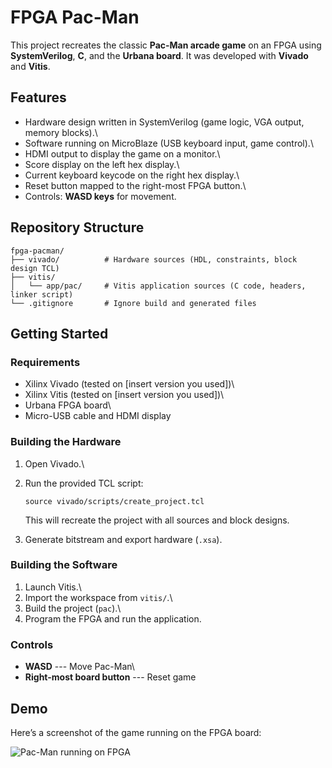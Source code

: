 # FPGA Pac-Man

This project recreates the classic **Pac-Man arcade game** on an FPGA
using **SystemVerilog**, **C**, and the **Urbana board**. It was
developed with **Vivado** and **Vitis**.

## Features

-   Hardware design written in SystemVerilog (game logic, VGA output,
    memory blocks).\
-   Software running on MicroBlaze (USB keyboard input, game control).\
-   HDMI output to display the game on a monitor.\
-   Score display on the left hex display.\
-   Current keyboard keycode on the right hex display.\
-   Reset button mapped to the right-most FPGA button.\
-   Controls: **WASD keys** for movement.

## Repository Structure

    fpga-pacman/
    ├── vivado/          # Hardware sources (HDL, constraints, block design TCL)
    ├── vitis/
    │   └── app/pac/     # Vitis application sources (C code, headers, linker script)
    └── .gitignore       # Ignore build and generated files

## Getting Started

### Requirements

-   Xilinx Vivado (tested on \[insert version you used\])\
-   Xilinx Vitis (tested on \[insert version you used\])\
-   Urbana FPGA board\
-   Micro-USB cable and HDMI display

### Building the Hardware

1.  Open Vivado.\

2.  Run the provided TCL script:

        source vivado/scripts/create_project.tcl

    This will recreate the project with all sources and block designs.

3.  Generate bitstream and export hardware (`.xsa`).

### Building the Software

1.  Launch Vitis.\
2.  Import the workspace from `vitis/`.\
3.  Build the project (`pac`).\
4.  Program the FPGA and run the application.

### Controls

-   **WASD** --- Move Pac-Man\
-   **Right-most board button** --- Reset game

## Demo

Here’s a screenshot of the game running on the FPGA board:

![Pac-Man running on FPGA](docs/screenshot.jgp)
